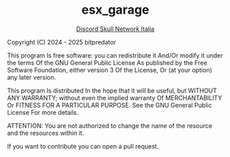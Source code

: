 <h1 align='center'>esx_garage</a></h1>
<p align='center'><a href='https://discord.gg/Jrm2Z26ad3'>Discord Skull Network Italia</a>

Copyright (C) 2024 - 2025 bitpredator

This program Is free software: you can redistribute it And/Or modify it under the terms Of the GNU General Public License As published by the Free Software Foundation, either version 3 Of the License, Or (at your option) any later version.

This program Is distributed In the hope that it will be useful, but WITHOUT ANY WARRANTY; without even the implied warranty Of MERCHANTABILITY Or FITNESS FOR A PARTICULAR PURPOSE. See the GNU General Public License For more details.

ATTENTION:
You are not authorized to change the name of the resource and the resources within it.

If you want to contribute you can open a pull request.